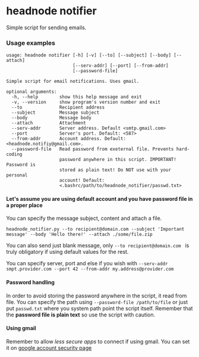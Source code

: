 # headnode notifier

Simple script for sending emails.

### Usage examples

```
usage: headnode notifier [-h] [-v] [--to] [--subject] [--body] [--attach]
                         [--serv-addr] [--port] [--from-addr]
                         [--password-file]

Simple script for email notifications. Uses gmail.

optional arguments:
  -h, --help        show this help message and exit
  -v, --version     show program's version number and exit
  --to              Recipient address
  --subject         Message subject
  --body            Message body
  --attach          Attachment
  --serv-addr       Server address. Default <smtp.gmail.com>
  --port            Server's port. Default: <587>
  --from-addr       Account address. Default: <headnode.notifiy@gmail.com>.
  --password-file   Read password from exeternal file. Prevents hard-coding
                    password anywhere in this script. IMPORTANT! Password is
                    stored as plain text! Do NOT use with your personal
                    account! Default:
                    <.bashrc/path/to/headnode_notifier/passwd.txt>
```

#### Let's assume you are using default account and you have password file in a proper place

You can specify the message subject, content and attach a file.

```
headnode_notifier.py --to recipient@domain.com --subject 'Important message' --body 'Hello there!' --attach ./some/file.zip
```

You can also send just blank message, only ```--to recipient@domain.com ``` is truly obligatory if using default values for the rest.

You can specify server, port and else if you wish with ```--serv-addr smpt.provider.com --port 42 --from-addr my.address@provider.com```

#### Password handling

In order to avoid storing the password anywhere in the script, it read from file. You can specify the path using ```--password-file /path/to/file``` or just put ```passwd.txt``` where you system path point the script itself. Remember that the **password file is plain text** so use the script with caution.


#### Using gmail

Remember to allow *less secure apps* to connect if using gmail. You can set it on [google account security page](https://myaccount.google.com/security)
